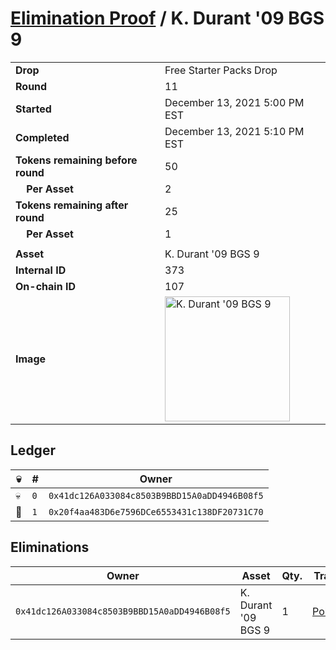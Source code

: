 # [Elimination Proof](./readme.md) / K. Durant &#039;09 BGS 9

|||
|---|---|
| **Drop** | Free Starter Packs Drop |
| **Round** | 11 |
| **Started** | December 13, 2021 5:00 PM EST |
| **Completed** | December 13, 2021 5:10 PM EST |
| **Tokens remaining before round** | 50 |
| **&nbsp;&nbsp;&nbsp;&nbsp;Per Asset** | 2 |
| **Tokens remaining after round** | 25 |
| **&nbsp;&nbsp;&nbsp;&nbsp;Per Asset** | 1 |
| | |
| **Asset** | K. Durant &#039;09 BGS 9 |
| **Internal ID** | 373 |
| **On-chain ID** | 107 |
| **Image** | <img src="https://tcdn.blokpax.com/95048cbb-7e90-4924-8953-e461c52f07b9/a89a65960c653a300907b10517c6d79e45a027c8fc3b46dc325006faa9c60ab5.jpg" height="200" alt="K. Durant &#039;09 BGS 9" /> |

## Ledger

| 💀 | # | Owner |
| --- | --- | --- |
| 💀 | `0` | `0x41dc126A033084c8503B9BBD15A0aDD4946B08f5` |
| 👑 | `1` | `0x20f4aa483D6e7596DCe6553431c138DF20731C70` |


## Eliminations

| Owner | Asset | Qty. | Transaction |
| --- | --- | --- | --- |
| `0x41dc126A033084c8503B9BBD15A0aDD4946B08f5` | K. Durant '09 BGS 9 | 1 | [Polygonscan](https://polygonscan.com/tx/0xadb759c8ca6ae2323031628a56cccc827629b2bea7029c6c3a501f7174bd14c3) |
